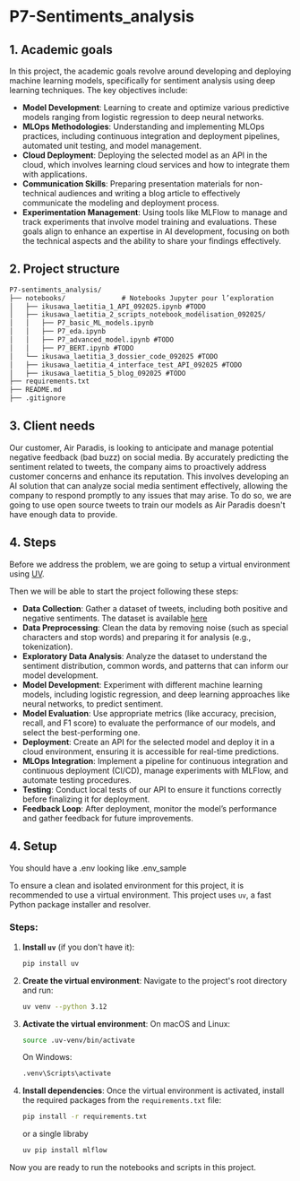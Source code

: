 # P7-Sentiments_analysis


## 1. Academic goals
In this project, the academic goals revolve around developing and deploying machine learning models, specifically for sentiment analysis using deep learning techniques. The key objectives include:
- **Model Development**: Learning to create and optimize various predictive models ranging from logistic regression to deep neural networks.
- **MLOps Methodologies**: Understanding and implementing MLOps practices, including continuous integration and deployment pipelines, automated unit testing, and model management.
- **Cloud Deployment**: Deploying the selected model as an API in the cloud, which involves learning cloud services and how to integrate them with applications.
- **Communication Skills**: Preparing presentation materials for non-technical audiences and writing a blog article to effectively communicate the modeling and deployment process.
- **Experimentation Management**: Using tools like MLFlow to manage and track experiments that involve model training and evaluations.
These goals align to enhance an expertise in AI development, focusing on both the technical aspects and the ability to share your findings effectively.

## 2. Project structure
```txt
P7-sentiments_analysis/
├── notebooks/              # Notebooks Jupyter pour l’exploration
│   ├── ikusawa_laetitia_1_API_092025.ipynb #TODO
│   ├── ikusawa_laetitia_2_scripts_notebook_modélisation_092025/
│   │   ├── P7_basic_ML_models.ipynb
│   │   ├── P7_eda.ipynb
│   │   ├── P7_advanced_model.ipynb #TODO
│   │   ├── P7_BERT.ipynb #TODO
│   └── ikusawa_laetitia_3_dossier_code_092025 #TODO
│   ├── ikusawa_laetitia_4_interface_test_API_092025 #TODO
│   ├── ikusawa_laetitia_5_blog_092025 #TODO
├── requirements.txt
├── README.md
├── .gitignore
```

## 3. Client needs
Our customer, Air Paradis, is looking to anticipate and manage potential negative feedback (bad buzz) on social media. By accurately predicting the sentiment related to tweets, the company aims to proactively address customer concerns and enhance its reputation. This involves developing an AI solution that can analyze social media sentiment effectively, allowing the company to respond promptly to any issues that may arise.
To do so, we are going to use open source tweets to train our models as Air Paradis doesn't have enough data to provide.

## 4. Steps
Before we address the problem, we are going to setup a virtual environment using [UV](https://docs.astral.sh/uv/getting-started/).

Then we will be able to start the project following these steps:
- **Data Collection**: Gather a dataset of tweets, including both positive and negative sentiments. The dataset is available [here](https://www.kaggle.com/datasets/kazanova/sentiment140)
- **Data Preprocessing**: Clean the data by removing noise (such as special characters and stop words) and preparing it for analysis (e.g., tokenization).
- **Exploratory Data Analysis**: Analyze the dataset to understand the sentiment distribution, common words, and patterns that can inform our model development.
- **Model Development**: Experiment with different machine learning models, including logistic regression, and deep learning approaches like neural networks, to predict sentiment.
- **Model Evaluation**: Use appropriate metrics (like accuracy, precision, recall, and F1 score) to evaluate the performance of our models, and select the best-performing one.
- **Deployment**: Create an API for the selected model and deploy it in a cloud environment, ensuring it is accessible for real-time predictions.
- **MLOps Integration**: Implement a pipeline for continuous integration and continuous deployment (CI/CD), manage experiments with MLFlow, and automate testing procedures.
- **Testing**: Conduct local tests of our API to ensure it functions correctly before finalizing it for deployment.
- **Feedback Loop**: After deployment, monitor the model’s performance and gather feedback for future improvements.

## 4. Setup

You should have a .env looking like .env_sample

To ensure a clean and isolated environment for this project, it is recommended to use a virtual environment. This project uses `uv`, a fast Python package installer and resolver.

### Steps:

1.  **Install `uv`** (if you don't have it):
    ```bash
    pip install uv
    ````

2.  **Create the virtual environment**:
    Navigate to the project's root directory and run:
    ```bash
    uv venv --python 3.12
    ```


3.  **Activate the virtual environment**:
    On macOS and Linux:
    ```bash
    source .uv-venv/bin/activate
    ```
    On Windows:
    ```bash
    .venv\Scripts\activate
    ```


4.  **Install dependencies**:
    Once the virtual environment is activated, install the required packages from the `requirements.txt` file:
    ```bash
    pip install -r requirements.txt
    ```
    or a single libraby
    ```bash
    uv pip install mlflow
    ```

Now you are ready to run the notebooks and scripts in this project.

